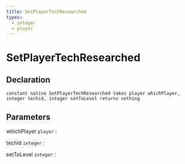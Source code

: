 ```yaml
---
title: SetPlayerTechResearched
types:
  - integer
  - player
---
```


# SetPlayerTechResearched

## Declaration

```jass
constant native SetPlayerTechResearched takes player whichPlayer, integer techid, integer setToLevel returns nothing
```

## Parameters
whichPlayer `player`
: 

techid `integer`
: 

setToLevel `integer`
: 
